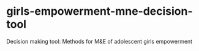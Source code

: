 # girls-empowerment-mne-decision-tool
Decision making tool: Methods for M&amp;E of adolescent girls empowerment
